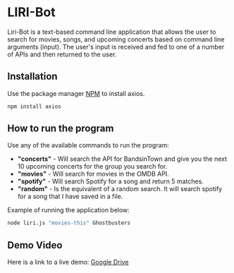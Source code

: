 # LIRI-Bot

Liri-Bot is a text-based command line application that allows the user to search for movies, songs, and upcoming concerts based on command line arguments (input).  The user's input is received and fed to one of a number of APIs and then returned to the user.  

## Installation

Use the package manager [NPM](https://www.npmjs.com/) to install axios.

```bash
npm install axios
```

## How to run the program

Use any of the available commands to run the program:
- **"concerts"** - Will search the API for BandsinTown and give you the next 10 upcoming concerts for the group you search for.
- **"movies"** - Will search for movies in the OMDB API.
- **"spotify"** - Will search Spotify for a song and return 5 matches.
- **"random"** - Is the equivalent of a random search.  It will search spotify for a song that I have saved in a file.

Example of running the application below:

```bash
node liri.js "movies-this" Ghostbusters
```

## Demo Video

Here is a link to a live demo:  [Google Drive](https://drive.google.com/open?id=16jARW34jBNajQlBxs4tBDxNSe0nr6jik)

